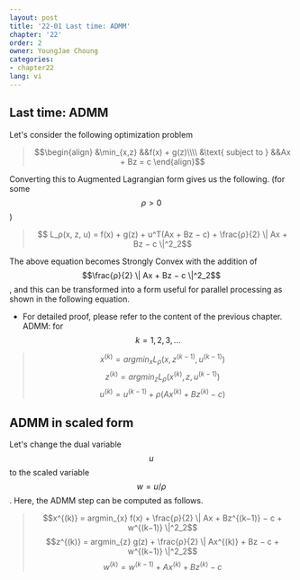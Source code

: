 ```yaml
---
layout: post
title: '22-01 Last time: ADMM'
chapter: '22'
order: 2
owner: YoungJae Choung
categories:
- chapter22
lang: vi
---
```



## Last time: ADMM
Let's consider the following optimization problem
> $$\begin{align}
> &\min_{x,z} &&f(x) + g(z)\\\\
> &\text{ subject to } &&Ax + Bz = c 
> \end{align}$$

Converting this to Augmented Lagrangian form gives us the following. (for some $$ρ > 0$$)
> $$ L_ρ(x, z, u) = f(x) + g(z) + u^T(Ax + Bz − c) + \frac{ρ}{2} \| Ax + Bz − c \|^2_2$$

The above equation becomes Strongly Convex with the addition of $$\frac{ρ}{2} \| Ax + Bz − c \|^2_2$$, and this can be transformed into a form useful for parallel processing as shown in the following equation.
* For detailed proof, please refer to the content of the previous chapter.
ADMM: for $$k = 1, 2, 3, . . .$$
> $$x^{(k)} = argmin_{x} L_ρ(x, z^{(k−1)}, u^{(k−1)})$$
> $$z^{(k)} = argmin_{z} L_ρ(x^{(k)}  , z, u^{(k−1)})$$
> $$u^{(k)} = u^{(k−1)} + ρ(Ax^{(k)} + Bz^{(k)} − c)$$
 
## ADMM in scaled form
Let's change the dual variable $$u$$ to the scaled variable $$w = u/ρ$$. Here, the ADMM step can be computed as follows.

> $$x^{(k)} = argmin_{x} f(x) + \frac{ρ}{2} \| Ax + Bz^{(k−1)} − c + w^{(k−1)} \|^2_2$$
> $$z^{(k)} = argmin_{z} g(z) + \frac{ρ}{2} \| Ax^{(k)} + Bz − c + w^{(k−1)} \|^2_2$$ 
> $$w^{(k)} = w^{(k−1)} + Ax^{(k)} + Bz^{(k)} − c$$
